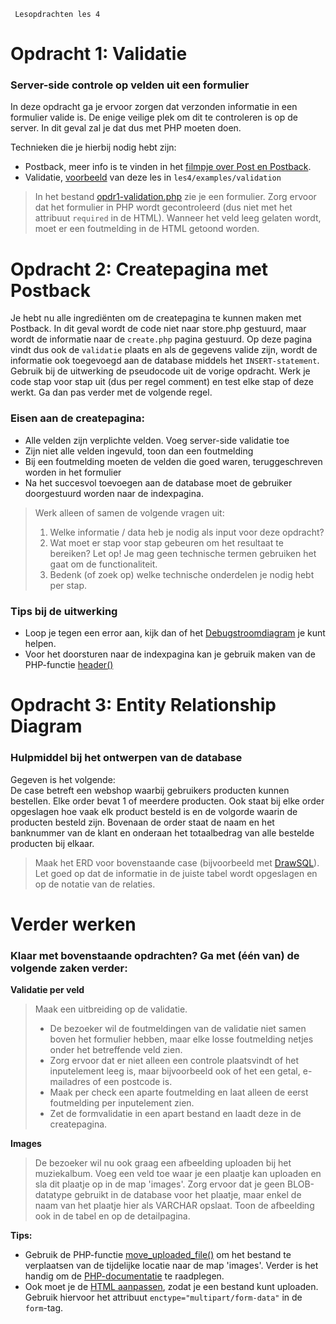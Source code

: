      Lesopdrachten les 4

Opdracht 1: Validatie
=====================

### Server-side controle op velden uit een formulier


In deze opdracht ga je ervoor zorgen dat verzonden informatie in een formulier valide is. De enige veilige plek om dit 
te controleren is op de server. In dit geval zal je dat dus met PHP moeten doen.

Technieken die je hierbij nodig hebt zijn:

*   Postback, meer info is te vinden in het [filmpje over Post en Postback](https://brightspace.hr.nl/d2l/le/lessons/138307/topics/542739).
*   Validatie, [voorbeeld](../examples/validation) van deze les in `les4/examples/validation`

> In het bestand [opdr1-validation.php](opdr1-validation.php) zie je een formulier. Zorg ervoor dat het formulier in 
> PHP wordt gecontroleerd (dus niet met het attribuut `required` in de HTML). Wanneer het veld leeg gelaten wordt, moet 
> er een foutmelding in de HTML getoond worden.

Opdracht 2: Createpagina met Postback
=====================================

Je hebt nu alle ingrediënten om de createpagina te kunnen maken met Postback. In dit geval wordt de code niet naar 
store.php gestuurd, maar wordt de informatie naar de `create.php` pagina gestuurd. Op deze pagina vindt dus ook de 
`validatie` plaats en als de gegevens valide zijn, wordt de informatie ook toegevoegd aan de database middels het 
`INSERT-statement`. Gebruik bij de uitwerking de pseudocode uit de vorige opdracht. Werk je code stap voor stap uit 
(dus per regel comment) en test elke stap of deze werkt. Ga dan pas verder met de volgende regel.

### Eisen aan de createpagina:

*   Alle velden zijn verplichte velden. Voeg server-side validatie toe
*   Zijn niet alle velden ingevuld, toon dan een foutmelding
*   Bij een foutmelding moeten de velden die goed waren, teruggeschreven worden in het formulier
*   Na het succesvol toevoegen aan de database moet de gebruiker doorgestuurd worden naar de indexpagina.

> Werk alleen of samen de volgende vragen uit:
>
> 1.  Welke informatie / data heb je nodig als input voor deze opdracht?
> 2.  Wat moet er stap voor stap gebeuren om het resultaat te bereiken? Let op! Je mag geen technische termen gebruiken 
> het gaat om de functionaliteit.
> 3.  Bedenk (of zoek op) welke technische onderdelen je nodig hebt per stap.

### Tips bij de uitwerking

*   Loop je tegen een error aan, kijk dan of het [Debugstroomdiagram](https://brightspace.hr.nl/d2l/le/lessons/138307/topics/542727) 
    je kunt helpen.
*   Voor het doorsturen naar de indexpagina kan je gebruik maken van de PHP-functie 
    [header()](https://www.php.net/manual/en/function.header.php)

Opdracht 3: Entity Relationship Diagram
=======================================

### Hulpmiddel bij het ontwerpen van de database

Gegeven is het volgende:  
De case betreft een webshop waarbij gebruikers producten kunnen bestellen. Elke order bevat 1 of meerdere producten. 
Ook staat bij elke order opgeslagen hoe vaak elk product besteld is en de volgorde waarin de producten besteld zijn. 
Bovenaan de order staat de naam en het banknummer van de klant en onderaan het totaalbedrag van alle bestelde producten 
bij elkaar.

> Maak het ERD voor bovenstaande case (bijvoorbeeld met [DrawSQL](https://drawsql.app/)). Let goed op dat de informatie 
> in de juiste tabel wordt opgeslagen en op de notatie van de relaties.

Verder werken
=============

### Klaar met bovenstaande opdrachten? Ga met (één van) de volgende zaken verder:

**Validatie per veld**

> Maak een uitbreiding op de validatie.
>
> *   De bezoeker wil de foutmeldingen van de validatie niet samen boven het formulier hebben, maar elke losse foutmelding 
>     netjes onder het betreffende veld zien.
> *   Zorg ervoor dat er niet alleen een controle plaatsvindt of het inputelement leeg is, maar bijvoorbeeld ook of het 
>     een getal, e-mailadres of een postcode is.
> *   Maak per check een aparte foutmelding en laat alleen de eerst foutmelding per inputelement zien.
> *   Zet de formvalidatie in een apart bestand en laadt deze in de createpagina.

**Images**

> De bezoeker wil nu ook graag een afbeelding uploaden bij het muziekalbum. Voeg een veld toe waar je een plaatje kan 
> uploaden en sla dit plaatje op in de map 'images'. Zorg ervoor dat je geen BLOB-datatype gebruikt in de database voor 
> het plaatje, maar enkel de naam van het plaatje hier als VARCHAR opslaat. Toon de afbeelding ook in de tabel en op de 
> detailpagina.

**Tips:**

*   Gebruik de PHP-functie [move\_uploaded\_file()](https://www.php.net/manual/en/function.move-uploaded-file.php) om het bestand te verplaatsen van de tijdelijke locatie naar 
    de map 'images'. Verder is het handig om de [PHP-documentatie](https://www.php.net/manual/en/features.file-upload.post-method.php) te raadplegen.
*   Ook moet je de [HTML aanpassen](https://www.geeksforgeeks.org/define-multipart-form-data/), zodat je een bestand kunt uploaden. Gebruik hiervoor het attribuut 
    `enctype="multipart/form-data"` in de `form`\-tag.